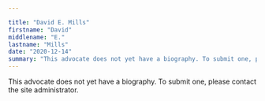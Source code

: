 ```yaml
---

title: "David E. Mills"
firstname: "David"
middlename: "E."
lastname: "Mills"
date: "2020-12-14"
summary: "This advocate does not yet have a biography. To submit one, please contact the site administrator."
---
```

This advocate does not yet have a biography. To submit one, please contact the site administrator.

